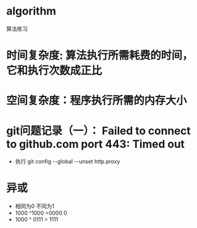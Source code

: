 # algorithm
算法练习
# 时间复杂度: 算法执行所需耗费的时间，它和执行次数成正比
# 空间复杂度：程序执行所需的内存大小
# git问题记录（一）： Failed to connect to github.com port 443: Timed out
   - 执行 git config --global --unset http.proxy
# 异或 
  - 相同为0 不同为1
  - 1000 ^1000 =0000 0
  - 1000 ^ 0111 = 1111 
